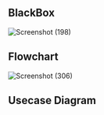 ## BlackBox

![Screenshot (198)](https://user-images.githubusercontent.com/42509490/160670202-0e29ea6c-9432-4154-adbd-a86af69960af.png)

## Flowchart

![Screenshot (306)](https://user-images.githubusercontent.com/42509490/161403671-2e0f73f8-395d-4a08-9692-830067ad4fb5.png)

## Usecase Diagram

